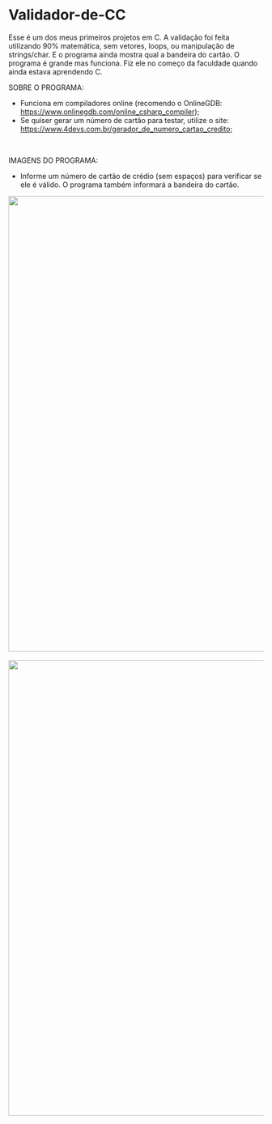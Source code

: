 # Validador-de-CC
Esse é um dos meus primeiros projetos em C. A validação foi feita utilizando 90% matemática, sem vetores, loops, ou manipulação de strings/char. E o programa ainda mostra qual a bandeira do cartão. O programa é grande mas funciona. Fiz ele no começo da faculdade quando ainda estava aprendendo C.

SOBRE O PROGRAMA:
- Funciona em compiladores online (recomendo o OnlineGDB: https://www.onlinegdb.com/online_csharp_compiler);
- Se quiser gerar um número de cartão para testar, utilize o site: https://www.4devs.com.br/gerador_de_numero_cartao_credito;

<br>

IMAGENS DO PROGRAMA:
- Informe um número de cartão de crédio (sem espaços) para verificar se ele é válido. O programa também informará a bandeira do cartão.
<div>
  <img src="https://github.com/Abnersampf/Validador-de-CC/assets/58574013/e1881da6-eb24-4568-96a7-daf59e1797d5" width="900px"/>
</div>
<br>
<div>
  <img src="https://github.com/Abnersampf/Validador-de-CC/assets/58574013/e3817cdf-a33c-4178-82e8-b8af6d6b64d4" width="900px"/>
</div>
